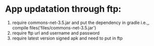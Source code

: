 # App updatation through ftp:

1) require commons-net-3.5.jar and put the dependency in gradle i.e.,, compile files('files/commons-net-3.5.jar')
2) require ftp url and username and password
3) require latest version signed apk and need to put in ftp
 
